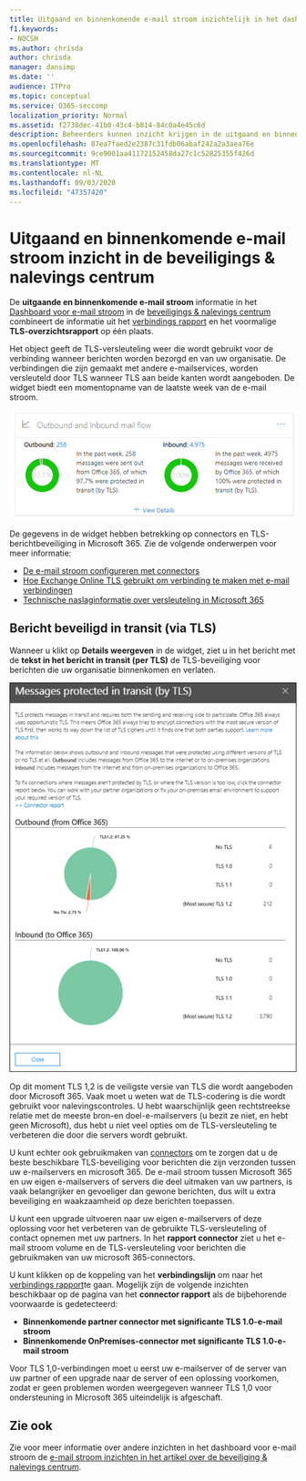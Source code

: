 ```yaml
---
title: Uitgaand en binnenkomende e-mail stroom inzichtelijk in het dashboard voor e-mail stroom
f1.keywords:
- NOCSH
ms.author: chrisda
author: chrisda
manager: dansimp
ms.date: ''
audience: ITPro
ms.topic: conceptual
ms.service: O365-seccomp
localization_priority: Normal
ms.assetid: f2738dec-41b0-43c4-b814-84c0a4e45c6d
description: Beheerders kunnen inzicht krijgen in de uitgaand en binnenkomende e-mail stroom informatie in het dashboard voor e-mail stroom in de beveiligings & nalevings centrum.
ms.openlocfilehash: 87ea7faed2e2387c31fdb06abaf242a2a3aea76e
ms.sourcegitcommit: 9ce9001aa41172152458da27c1c52825355f426d
ms.translationtype: MT
ms.contentlocale: nl-NL
ms.lasthandoff: 09/03/2020
ms.locfileid: "47357420"
---
```

# <a name="outbound-and-inbound-mail-flow-insight-in-the-security--compliance-center"></a>Uitgaand en binnenkomende e-mail stroom inzicht in de beveiligings & nalevings centrum

De **uitgaande en binnenkomende e-mail stroom** informatie in het [Dashboard voor e-mail stroom](mail-flow-insights-v2.md) in de [beveiligings & nalevings centrum](https://protection.office.com) combineert de informatie uit het [verbindings rapport](view-mail-flow-reports.md#connector-report) en het voormalige **TLS-overzichtsrapport** op één plaats.

Het object geeft de TLS-versleuteling weer die wordt gebruikt voor de verbinding wanneer berichten worden bezorgd en van uw organisatie. De verbindingen die zijn gemaakt met andere e-mailservices, worden versleuteld door TLS wanneer TLS aan beide kanten wordt aangeboden. De widget biedt een momentopname van de laatste week van de e-mail stroom.

![Uitgaande en binnenkomende e-mail stroom widget in het dashboard voor e-mail stroom in het Beveiligingscentrum beveiligings &](../../media/mfi-outbound-and-inbound-mail-flow-report-widget.png)

De gegevens in de widget hebben betrekking op connectors en TLS-berichtbeveiliging in Microsoft 365. Zie de volgende onderwerpen voor meer informatie:

- [De e-mail stroom configureren met connectors](https://docs.microsoft.com/exchange/mail-flow-best-practices/use-connectors-to-configure-mail-flow/use-connectors-to-configure-mail-flow)
- [Hoe Exchange Online TLS gebruikt om verbinding te maken met e-mail verbindingen](https://docs.microsoft.com/microsoft-365/compliance/exchange-online-uses-tls-to-secure-email-connections)
- [Technische naslaginformatie over versleuteling in Microsoft 365](https://docs.microsoft.com/microsoft-365/compliance/technical-reference-details-about-encryption)

## <a name="message-protected-in-transit-by-tls"></a>Bericht beveiligd in transit (via TLS)

Wanneer u klikt op **Details weergeven** in de widget, ziet u in het bericht met de **tekst in het bericht in transit (per TLS)** de TLS-beveiliging voor berichten die uw organisatie binnenkomen en verlaten.

![Berichten die zijn beveiligd in de Transit (door TLS) flyout, die worden weergegeven nadat u op Details weergeven hebt geklikt in de widget uitgaande en binnenkomende e-mail](../../media/mfi-outbound-and-inbound-mail-flow-report-details.png)

Op dit moment TLS 1,2 is de veiligste versie van TLS die wordt aangeboden door Microsoft 365. Vaak moet u weten wat de TLS-codering is die wordt gebruikt voor nalevingscontroles. U hebt waarschijnlijk geen rechtstreekse relatie met de meeste bron-en doel-e-mailservers (u bezit ze niet, en hebt geen Microsoft), dus hebt u niet veel opties om de TLS-versleuteling te verbeteren die door die servers wordt gebruikt.

U kunt echter ook gebruikmaken van [connectors](https://docs.microsoft.com/exchange/mail-flow-best-practices/use-connectors-to-configure-mail-flow/use-connectors-to-configure-mail-flow) om te zorgen dat u de beste beschikbare TLS-beveiliging voor berichten die zijn verzonden tussen uw e-mailservers en microsoft 365. De e-mail stroom tussen Microsoft 365 en uw eigen e-mailservers of servers die deel uitmaken van uw partners, is vaak belangrijker en gevoeliger dan gewone berichten, dus wilt u extra beveiliging en waakzaamheid op deze berichten toepassen.

U kunt een upgrade uitvoeren naar uw eigen e-mailservers of deze oplossing voor het verbeteren van de gebruikte TLS-versleuteling of contact opnemen met uw partners. In het **rapport connector** ziet u het e-mail stroom volume en de TLS-versleuteling voor berichten die gebruikmaken van uw microsoft 365-connectors.

U kunt klikken op de koppeling van het **verbindingslijn** om naar het [verbindings rapport](view-mail-flow-reports.md#connector-report)te gaan. Mogelijk zijn de volgende inzichten beschikbaar op de pagina van het **connector rapport** als de bijbehorende voorwaarde is gedetecteerd:

- **Binnenkomende partner connector met significante TLS 1.0-e-mail stroom**
- **Binnenkomende OnPremises-connector met significante TLS 1.0-e-mail stroom**

Voor TLS 1,0-verbindingen moet u eerst uw e-mailserver of de server van uw partner of een upgrade naar de server of een oplossing voorkomen, zodat er geen problemen worden weergegeven wanneer TLS 1,0 voor ondersteuning in Microsoft 365 uiteindelijk is afgeschaft.

## <a name="see-also"></a>Zie ook

Zie voor meer informatie over andere inzichten in het dashboard voor e-mail stroom de [e-mail stroom inzichten in het artikel over de beveiliging & nalevings centrum](mail-flow-insights-v2.md).
